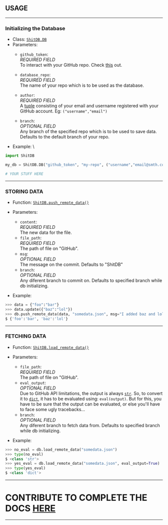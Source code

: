 ## USAGE

---

### Initializing the Database
* Class: [`ShitDB.DB`](https://github.com/v1s1t0r999/ShitDB/blob/master/ShitDB/core.py#L7)
* Parameters:
	* `github_token`: \
		*REQUIRED FIELD* \
		To interact with your GitHub repo. Check [this](https://docs.github.com/en/authentication/keeping-your-account-and-data-secure/creating-a-personal-access-token) out.
		
	* `database_repo`: \
		*REQUIRED FIELD* \
		The name of your repo which is to be used as the database.
	* `author`: \
		*REQUIRED FIELD* \
		A [tuple](https://docs.python.org/3/c-api/tuple.html) consisting of your email and username registered with your GitHub account. Eg: `("username","email")`
	* `branch`: \
		*OPTIONAL FIELD* \
		Any branch of the specified repo which is to be used to save data. Defaults to the default branch of your repo.
* Example: \
```py
import ShitDB

my_db = ShitDB.DB("github_token", "my-repo", ("username","email@smth.com"), branch="my-database-branch")

# YOUR STUFF HERE
```
	
---


### STORING DATA
* Function: [`ShitDB.push_remote_data()`](https://github.com/v1s1t0r999/ShitDB/blob/master/ShitDB/core.py#L19)
* Parameters:
	* `content`: \
		*REQUIRED FIELD* \
		The new data for the file.
	* `file_path`: \
		*REQUIRED FIELD* \
		The path of file on "GitHub".
	* `msg`: \
		*OPTIONAL FIELD* \
		The message on the commit. Defaults to "ShitDB"
	* `branch`: \
		*OPTIONAL FIELD* \
		Any diferent branch to commit on. Defaults to specified branch while db initializing.
	
* Example:
```py
>>> data = {"foo":"bar"}
>>> data.update({"baz":"lol"})
>>> db.push_remote_data(data, "somedata.json", msg="I added baz and lol!") # It'll be committed on GitHub!
$ {'foo':'bar', 'baz':'lol'}
```


---



### FETCHING DATA
* Function: [`ShitDB.load_remote_data()`](https://github.com/v1s1t0r999/ShitDB/blob/master/ShitDB/core.py#L36)
* Parameters:
	* `file_path`: \
		*REQUIRED FIELD* \
		The path of file on "GitHub".
	* `eval_output`: \
		*OPTIONAL FIELD* \
		Due to GitHub API limitations, the output is always [`str`](https://docs.python.org/3/library/string.html). So, to convert it to [`dict`](https://docs.python.org/3/c-api/dict.html), it has to be evaluated using: `eval(output)`. But for this, you have to be sure that the output can be evaluated, or else you'll have to face some ugly tracebacks...
	* `branch`: \
		*OPTIONAL FIELD* \
		Any diferent branch to fetch data from. Defaults to specified branch while db initializing.
	
* Example:
```py
>>> no_eval = db.load_remote_data("somedata.json")
>>> type(no_eval)
$ <class 'str'>
>>> yes_eval = db.load_remote_data("somedata.json", eval_output=True)
>>> type(yes_eval)
$ <class 'dict'>
```

---
# CONTRIBUTE TO COMPLETE THE DOCS [HERE](https://github.com/v1s1t0r999/ShitDB/docs/source)
---









